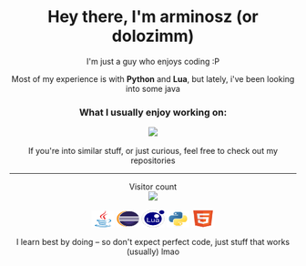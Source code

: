 <div align="center">
  <h1>Hey there, I'm arminosz (or dolozimm)</h1>
</div>

<div align="center">
  I'm just a guy who enjoys coding :P

  Most of my experience is with <strong>Python</strong> and <strong>Lua</strong>, but lately, i've been looking into some java
  
  <h3>What I usually enjoy working on:</h3>
<div align="center">
  <a href="https://github.com/arminosz">
    <img src="https://github-readme-stats.vercel.app/api/top-langs/?username=arminosz&layout=donut&theme=dark"/>
  </a>
</div>

  If you're into similar stuff, or just curious, feel free to check out my repositories
</div>

<hr>
<p align="center">
  Visitor count<br>
  <img src="https://profile-counter.glitch.me/_arminosz/count.svg" />
</p>
<div align="center" style="display: inline_block">
  <img align="center" alt="Java" height="30" width="40" src="https://raw.githubusercontent.com/devicons/devicon/master/icons/java/java-original.svg">
  <img align="center" alt="Eclipse" height="30" width="40" src="https://raw.githubusercontent.com/devicons/devicon/master/icons/eclipse/eclipse-original.svg">
  <img align="center" alt="Lua" height="30" width="40" src="https://raw.githubusercontent.com/devicons/devicon/master/icons/lua/lua-original.svg">
  <img align="center" alt="Python" height="30" width="40" src="https://raw.githubusercontent.com/devicons/devicon/master/icons/python/python-original.svg">
  <img align="center" alt="HTML" height="30" width="40" src="https://raw.githubusercontent.com/devicons/devicon/master/icons/html5/html5-original.svg">
</div>

<br>

<div align="center">
  I learn best by doing – so don't expect perfect code, just stuff that works (usually) lmao
</div>
